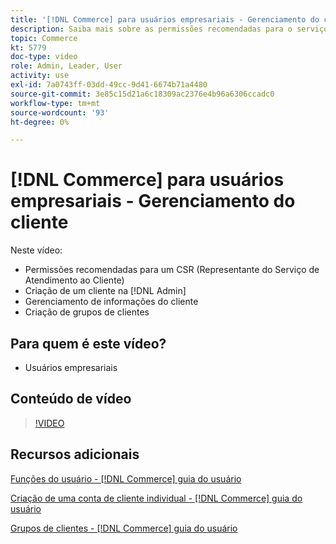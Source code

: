 ```yaml
---
title: '[!DNL Commerce] para usuários empresariais - Gerenciamento do cliente'
description: Saiba mais sobre as permissões recomendadas para o serviço de atendimento ao cliente, criando um cliente no [!DNL Admin], gerenciamento de informações do cliente e criação de grupos de clientes.
topic: Commerce
kt: 5779
doc-type: video
role: Admin, Leader, User
activity: use
exl-id: 7a0743ff-03dd-49cc-9d41-6674b71a4480
source-git-commit: 3e85c15d21a6c18309ac2376e4b96a6306ccadc0
workflow-type: tm+mt
source-wordcount: '93'
ht-degree: 0%

---
```


# [!DNL Commerce] para usuários empresariais - Gerenciamento do cliente

Neste vídeo:

- Permissões recomendadas para um CSR (Representante do Serviço de Atendimento ao Cliente)
- Criação de um cliente na [!DNL Admin]
- Gerenciamento de informações do cliente
- Criação de grupos de clientes

## Para quem é este vídeo?

- Usuários empresariais

## Conteúdo de vídeo

>[!VIDEO](https://video.tv.adobe.com/v/36189?quality=12&learn=on)

## Recursos adicionais

[Funções do usuário - [!DNL Commerce] guia do usuário](https://docs.magento.com/user-guide/system/permissions-user-roles.html)

[Criação de uma conta de cliente individual - [!DNL Commerce] guia do usuário](https://docs.magento.com/user-guide/customers/account-create.html)

[Grupos de clientes - [!DNL Commerce] guia do usuário](https://docs.magento.com/user-guide/customers/customer-groups.html)
